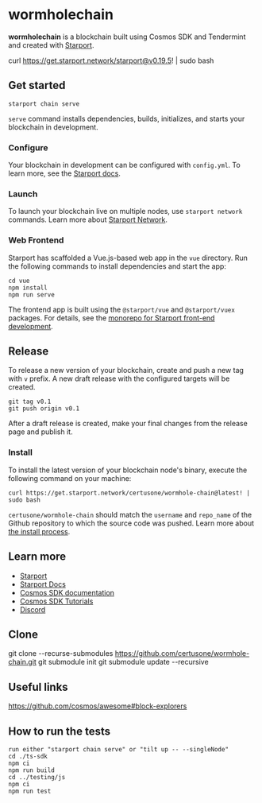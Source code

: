 # wormholechain

**wormholechain** is a blockchain built using Cosmos SDK and Tendermint and created with [Starport](https://github.com/tendermint/starport).

curl https://get.starport.network/starport@v0.19.5! | sudo bash

## Get started

```
starport chain serve
```

`serve` command installs dependencies, builds, initializes, and starts your blockchain in development.

### Configure

Your blockchain in development can be configured with `config.yml`. To learn more, see the [Starport docs](https://docs.starport.network).

### Launch

To launch your blockchain live on multiple nodes, use `starport network` commands. Learn more about [Starport Network](https://github.com/tendermint/spn).

### Web Frontend

Starport has scaffolded a Vue.js-based web app in the `vue` directory. Run the following commands to install dependencies and start the app:

```
cd vue
npm install
npm run serve
```

The frontend app is built using the `@starport/vue` and `@starport/vuex` packages. For details, see the [monorepo for Starport front-end development](https://github.com/tendermint/vue).

## Release

To release a new version of your blockchain, create and push a new tag with `v` prefix. A new draft release with the configured targets will be created.

```
git tag v0.1
git push origin v0.1
```

After a draft release is created, make your final changes from the release page and publish it.

### Install

To install the latest version of your blockchain node's binary, execute the following command on your machine:

```
curl https://get.starport.network/certusone/wormhole-chain@latest! | sudo bash
```

`certusone/wormhole-chain` should match the `username` and `repo_name` of the Github repository to which the source code was pushed. Learn more about [the install process](https://github.com/allinbits/starport-installer).

## Learn more

- [Starport](https://github.com/tendermint/starport)
- [Starport Docs](https://docs.starport.network)
- [Cosmos SDK documentation](https://docs.cosmos.network)
- [Cosmos SDK Tutorials](https://tutorials.cosmos.network)
- [Discord](https://discord.gg/cosmosnetwork)

## Clone

git clone --recurse-submodules https://github.com/certusone/wormhole-chain.git
git submodule init
git submodule update --recursive

## Useful links

https://github.com/cosmos/awesome#block-explorers

## How to run the tests

    run either "starport chain serve" or "tilt up -- --singleNode"
    cd ./ts-sdk
    npm ci
    npm run build
    cd ../testing/js
    npm ci
    npm run test
